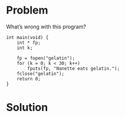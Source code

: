 # Problem
What’s wrong with this program?
```
int main(void) {
    int * fp; 
    int k;

    fp = fopen("gelatin"); 
    for (k = 0; k < 30; k++)
        fputs(fp, "Nanette eats gelatin."); 
    fclose("gelatin");
    return 0;
}
```

# Solution
